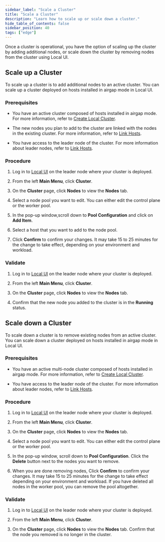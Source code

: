 ```yaml
---
sidebar_label: "Scale a Cluster"
title: "Scale a Cluster"
description: "Learn how to scale up or scale down a cluster."
hide_table_of_contents: false
sidebar_position: 40
tags: ["edge"]
---
```


Once a cluster is operational, you have the option of scaling up the cluster by adding additional nodes, or scale down
the cluster by removing nodes from the cluster using Local UI.

## Scale up a Cluster

To scale up a cluster is to add additional nodes to an active cluster. You can scale up a cluster deployed on hosts
installed in airgap mode in Local UI.

### Prerequisites

- You have an active cluster composed of hosts installed in airgap mode. For more information, refer to
  [Create Local Cluster](./create-cluster.md).

- The new nodes you plan to add to the cluster are linked with the nodes in the existing cluster. For more information,
  refer to [Link Hosts](./link-hosts.md).

- You have access to the leader node of the cluster. For more information about leader nodes, refer to
  [Link Hosts](./link-hosts.md).

### Procedure

1. Log in to [Local UI](../host-management/access-console.md) on the leader node where your cluster is deployed.

2. From the left **Main Menu**, click **Cluster**.

3. On the **Cluster** page, click **Nodes** to view the **Nodes** tab.

4. Select a node pool you want to edit. You can either edit the control plane or the worker pool.

5. In the pop-up window,scroll down to **Pool Configuration** and click on **Add Item**.

6. Select a host that you want to add to the node pool.

7. Click **Confirm** to confirm your changes. It may take 15 to 25 minutes for the change to take effect, depending on
   your environment and workload.

### Validate

1. Log in to [Local UI](../host-management/access-console.md) on the leader node where your cluster is deployed.

2. From the left **Main Menu**, click **Cluster**.

3. On the **Cluster** page, click **Nodes** to view the **Nodes** tab.

4. Confirm that the new node you added to the cluster is in the **Running** status.

## Scale down a Cluster

To scale down a cluster is to remove existing nodes from an active cluster. You can scale down a cluster deployed on
hosts installed in airgap mode in Local UI.

### Prerequisites

- You have an active multi-node cluster composed of hosts installed in airgap mode. For more information, refer to
  [Create Local Cluster](./create-cluster.md).

- You have access to the leader node of the cluster. For more information about leader nodes, refer to
  [Link Hosts](./link-hosts.md).

### Procedure

1. Log in to [Local UI](../host-management/access-console.md) on the leader node where your cluster is deployed.

2. From the left **Main Menu**, click **Cluster**.

3. On the **Cluster** page, click **Nodes** to view the **Nodes** tab.

4. Select a node pool you want to edit. You can either edit the control plane or the worker pool.

5. In the pop-up window, scroll down to **Pool Configuration**. Click the **Delete** button next to the nodes you want
   to remove.

6. When you are done removing nodes, Click **Confirm** to confirm your changes. It may take 15 to 25 minutes for the
   change to take effect depending on your environment and workload. If you have deleted all nodes in the worker pool,
   you can remove the pool altogether.

### Validate

1. Log in to [Local UI](../host-management/access-console.md) on the leader node where your cluster is deployed.

2. From the left **Main Menu**, click **Cluster**.

3. On the **Cluster** page, click **Nodes** to view the **Nodes** tab. Confirm that the node you removed is no longer in
   the cluster.
